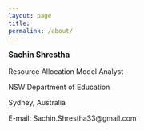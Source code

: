 ```yaml
---
layout: page
title:
permalink: /about/
---
```

<div class = "about">
<p style="font-size:110%; font-weight:bold;">Sachin Shrestha </p>
<p>Resource Allocation Model Analyst</p>
<p>NSW Department of Education</p>
<p>Sydney, Australia</p>
<p>E-mail: Sachin.Shrestha33@gmail.com</p>
</div>

